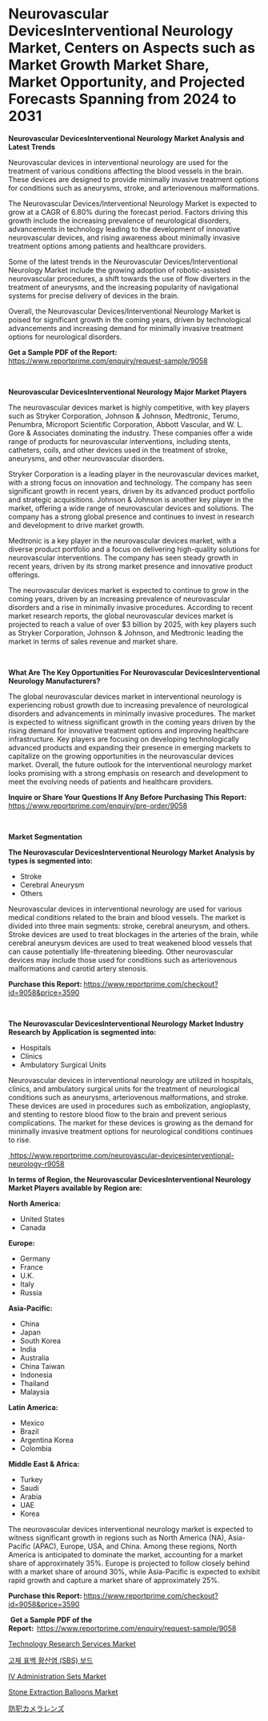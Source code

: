<p><h1>Neurovascular DevicesInterventional Neurology Market, Centers on Aspects such as Market Growth Market Share, Market Opportunity, and Projected Forecasts Spanning from 2024 to 2031</h1></p><p><strong>Neurovascular DevicesInterventional Neurology Market Analysis and Latest Trends</strong></p>
<p><p>Neurovascular devices in interventional neurology are used for the treatment of various conditions affecting the blood vessels in the brain. These devices are designed to provide minimally invasive treatment options for conditions such as aneurysms, stroke, and arteriovenous malformations.</p><p>The Neurovascular Devices/Interventional Neurology Market is expected to grow at a CAGR of 6.80% during the forecast period. Factors driving this growth include the increasing prevalence of neurological disorders, advancements in technology leading to the development of innovative neurovascular devices, and rising awareness about minimally invasive treatment options among patients and healthcare providers.</p><p>Some of the latest trends in the Neurovascular Devices/Interventional Neurology Market include the growing adoption of robotic-assisted neurovascular procedures, a shift towards the use of flow diverters in the treatment of aneurysms, and the increasing popularity of navigational systems for precise delivery of devices in the brain.</p><p>Overall, the Neurovascular Devices/Interventional Neurology Market is poised for significant growth in the coming years, driven by technological advancements and increasing demand for minimally invasive treatment options for neurological disorders.</p></p>
<p><strong>Get a Sample PDF of the Report:&nbsp;</strong> <a href="https://www.reportprime.com/enquiry/request-sample/9058">https://www.reportprime.com/enquiry/request-sample/9058</a></p>
<p>&nbsp;</p>
<p><strong>Neurovascular DevicesInterventional Neurology Major Market Players</strong></p>
<p><p>The neurovascular devices market is highly competitive, with key players such as Stryker Corporation, Johnson & Johnson, Medtronic, Terumo, Penumbra, Microport Scientific Corporation, Abbott Vascular, and W. L. Gore & Associates dominating the industry. These companies offer a wide range of products for neurovascular interventions, including stents, catheters, coils, and other devices used in the treatment of stroke, aneurysms, and other neurovascular disorders.</p><p>Stryker Corporation is a leading player in the neurovascular devices market, with a strong focus on innovation and technology. The company has seen significant growth in recent years, driven by its advanced product portfolio and strategic acquisitions. Johnson & Johnson is another key player in the market, offering a wide range of neurovascular devices and solutions. The company has a strong global presence and continues to invest in research and development to drive market growth.</p><p>Medtronic is a key player in the neurovascular devices market, with a diverse product portfolio and a focus on delivering high-quality solutions for neurovascular interventions. The company has seen steady growth in recent years, driven by its strong market presence and innovative product offerings.</p><p>The neurovascular devices market is expected to continue to grow in the coming years, driven by an increasing prevalence of neurovascular disorders and a rise in minimally invasive procedures. According to recent market research reports, the global neurovascular devices market is projected to reach a value of over $3 billion by 2025, with key players such as Stryker Corporation, Johnson & Johnson, and Medtronic leading the market in terms of sales revenue and market share.</p></p>
<p>&nbsp;</p>
<p><strong>What Are The Key Opportunities For Neurovascular DevicesInterventional Neurology Manufacturers?</strong></p>
<p><p>The global neurovascular devices market in interventional neurology is experiencing robust growth due to increasing prevalence of neurological disorders and advancements in minimally invasive procedures. The market is expected to witness significant growth in the coming years driven by the rising demand for innovative treatment options and improving healthcare infrastructure. Key players are focusing on developing technologically advanced products and expanding their presence in emerging markets to capitalize on the growing opportunities in the neurovascular devices market. Overall, the future outlook for the interventional neurology market looks promising with a strong emphasis on research and development to meet the evolving needs of patients and healthcare providers.</p></p>
<p><strong>Inquire or Share Your Questions If Any Before Purchasing This Report:</strong> <a href="https://www.reportprime.com/enquiry/pre-order/9058">https://www.reportprime.com/enquiry/pre-order/9058</a></p>
<p>&nbsp;</p>
<p><strong>Market Segmentation</strong></p>
<p><strong>The Neurovascular DevicesInterventional Neurology Market Analysis by types is segmented into:</strong></p>
<p><ul><li>Stroke</li><li>Cerebral Aneurysm</li><li>Others</li></ul></p>
<p><p>Neurovascular devices in interventional neurology are used for various medical conditions related to the brain and blood vessels. The market is divided into three main segments: stroke, cerebral aneurysm, and others. Stroke devices are used to treat blockages in the arteries of the brain, while cerebral aneurysm devices are used to treat weakened blood vessels that can cause potentially life-threatening bleeding. Other neurovascular devices may include those used for conditions such as arteriovenous malformations and carotid artery stenosis.</p></p>
<p><strong>Purchase this Report:&nbsp;</strong><a href="https://www.reportprime.com/checkout?id=9058&price=3590">https://www.reportprime.com/checkout?id=9058&price=3590</a></p>
<p>&nbsp;</p>
<p><strong>The Neurovascular DevicesInterventional Neurology Market Industry Research by Application is segmented into:</strong></p>
<p><ul><li>Hospitals</li><li>Clinics</li><li>Ambulatory Surgical Units</li></ul></p>
<p><p>Neurovascular devices in interventional neurology are utilized in hospitals, clinics, and ambulatory surgical units for the treatment of neurological conditions such as aneurysms, arteriovenous malformations, and stroke. These devices are used in procedures such as embolization, angioplasty, and stenting to restore blood flow to the brain and prevent serious complications. The market for these devices is growing as the demand for minimally invasive treatment options for neurological conditions continues to rise.</p></p>
<p><a href="https://www.reportprime.com/neurovascular-devicesinterventional-neurology-r9058">&nbsp;https://www.reportprime.com/neurovascular-devicesinterventional-neurology-r9058</a></p>
<p><strong>In terms of Region, the Neurovascular DevicesInterventional Neurology Market Players available by Region are:</strong></p>
<p>
    <p> <strong> North America: </strong>
        <ul>
            <li>United States</li>
            <li>Canada</li>
        </ul>
        </p> 
    <p> <strong> Europe: </strong>
        <ul>
            <li>Germany</li>
            <li>France</li>
            <li>U.K.</li>
            <li>Italy</li>
            <li>Russia</li>
        </ul>
        </p> 
    <p> <strong> Asia-Pacific: </strong>
        <ul>
            <li>China</li>
            <li>Japan</li>
            <li>South Korea</li>
            <li>India</li>
            <li>Australia</li>
            <li>China Taiwan</li>
            <li>Indonesia</li>
            <li>Thailand</li>
            <li>Malaysia</li>
        </ul>
        </p> 
    <p> <strong> Latin America: </strong>
        <ul>
            <li>Mexico</li>
            <li>Brazil</li>
            <li>Argentina Korea</li>
            <li>Colombia</li>
        </ul>
        </p> 
    <p> <strong> Middle East & Africa: </strong>
        <ul>
            <li>Turkey</li>
            <li>Saudi</li>
            <li>Arabia</li>
            <li>UAE</li>
            <li>Korea</li>
        </ul>
    </p>
    </p>
<p><p>The neurovascular devices interventional neurology market is expected to witness significant growth in regions such as North America (NA), Asia-Pacific (APAC), Europe, USA, and China. Among these regions, North America is anticipated to dominate the market, accounting for a market share of approximately 35%. Europe is projected to follow closely behind with a market share of around 30%, while Asia-Pacific is expected to exhibit rapid growth and capture a market share of approximately 25%.</p></p>
<p><strong>Purchase this Report: </strong><a href="https://www.reportprime.com/checkout?id=9058&price=3590">https://www.reportprime.com/checkout?id=9058&price=3590</a></p>
<p>&nbsp;<strong>Get a Sample PDF of the Report:&nbsp;&nbsp;</strong><a href="https://www.reportprime.com/enquiry/request-sample/9058">https://www.reportprime.com/enquiry/request-sample/9058</a></p>
<p><strong></strong></p>
<p><p><a href="https://issuu.com/reportprime-2/docs/technology-research-services-market-size-2030.pptx">Technology Research Services Market</a></p><p><a href="https://github.com/muchswr/Market-Research-Report-List-1/blob/main/743109899990.md">고체 표백 황산염 (SBS) 보드</a></p><p><a href="https://github.com/MaraKoelpin2023/Market-Research-Report-List-2/blob/main/iv-administration-sets-market.md">IV Administration Sets Market</a></p><p><a href="https://github.com/goodweq44/Market-Research-Report-List-1/blob/main/stone-extraction-balloons-market.md">Stone Extraction Balloons Market</a></p><p><a href="https://github.com/marbadji/Market-Research-Report-List-2/blob/main/165055978194.md">防犯カメラレンズ</a></p></p>